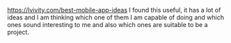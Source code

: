 https://lvivity.com/best-mobile-app-ideas
I found this useful, it has a lot of ideas and I am thinking which one of them I am capable of doing and which ones sound interesting to me and also which ones are suitable to be a project.
